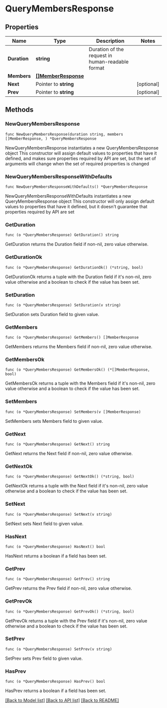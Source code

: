 # QueryMembersResponse

## Properties

Name | Type | Description | Notes
------------ | ------------- | ------------- | -------------
**Duration** | **string** | Duration of the request in human-readable format | 
**Members** | [**[]MemberResponse**](MemberResponse.md) |  | 
**Next** | Pointer to **string** |  | [optional] 
**Prev** | Pointer to **string** |  | [optional] 

## Methods

### NewQueryMembersResponse

`func NewQueryMembersResponse(duration string, members []MemberResponse, ) *QueryMembersResponse`

NewQueryMembersResponse instantiates a new QueryMembersResponse object
This constructor will assign default values to properties that have it defined,
and makes sure properties required by API are set, but the set of arguments
will change when the set of required properties is changed

### NewQueryMembersResponseWithDefaults

`func NewQueryMembersResponseWithDefaults() *QueryMembersResponse`

NewQueryMembersResponseWithDefaults instantiates a new QueryMembersResponse object
This constructor will only assign default values to properties that have it defined,
but it doesn't guarantee that properties required by API are set

### GetDuration

`func (o *QueryMembersResponse) GetDuration() string`

GetDuration returns the Duration field if non-nil, zero value otherwise.

### GetDurationOk

`func (o *QueryMembersResponse) GetDurationOk() (*string, bool)`

GetDurationOk returns a tuple with the Duration field if it's non-nil, zero value otherwise
and a boolean to check if the value has been set.

### SetDuration

`func (o *QueryMembersResponse) SetDuration(v string)`

SetDuration sets Duration field to given value.


### GetMembers

`func (o *QueryMembersResponse) GetMembers() []MemberResponse`

GetMembers returns the Members field if non-nil, zero value otherwise.

### GetMembersOk

`func (o *QueryMembersResponse) GetMembersOk() (*[]MemberResponse, bool)`

GetMembersOk returns a tuple with the Members field if it's non-nil, zero value otherwise
and a boolean to check if the value has been set.

### SetMembers

`func (o *QueryMembersResponse) SetMembers(v []MemberResponse)`

SetMembers sets Members field to given value.


### GetNext

`func (o *QueryMembersResponse) GetNext() string`

GetNext returns the Next field if non-nil, zero value otherwise.

### GetNextOk

`func (o *QueryMembersResponse) GetNextOk() (*string, bool)`

GetNextOk returns a tuple with the Next field if it's non-nil, zero value otherwise
and a boolean to check if the value has been set.

### SetNext

`func (o *QueryMembersResponse) SetNext(v string)`

SetNext sets Next field to given value.

### HasNext

`func (o *QueryMembersResponse) HasNext() bool`

HasNext returns a boolean if a field has been set.

### GetPrev

`func (o *QueryMembersResponse) GetPrev() string`

GetPrev returns the Prev field if non-nil, zero value otherwise.

### GetPrevOk

`func (o *QueryMembersResponse) GetPrevOk() (*string, bool)`

GetPrevOk returns a tuple with the Prev field if it's non-nil, zero value otherwise
and a boolean to check if the value has been set.

### SetPrev

`func (o *QueryMembersResponse) SetPrev(v string)`

SetPrev sets Prev field to given value.

### HasPrev

`func (o *QueryMembersResponse) HasPrev() bool`

HasPrev returns a boolean if a field has been set.


[[Back to Model list]](../README.md#documentation-for-models) [[Back to API list]](../README.md#documentation-for-api-endpoints) [[Back to README]](../README.md)


